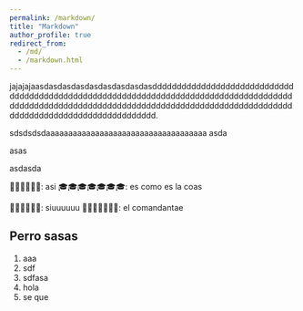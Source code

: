 ```yaml
---
permalink: /markdown/
title: "Markdown"
author_profile: true
redirect_from: 
  - /md/
  - /markdown.html
---
```


jajajajaasdasdasdasdasdasdasdasdasddddddddddddddddddddddddddddddddddddddddddddddddddddddddddddddddddddddddddddddddddddddddddddddddddddddddddddddddddddddddddddddddddddddddddddddddddddddddddddddddddddddddddddddd.

sdsdsdsdaaaaaaaaaaaaaaaaaaaaaaaaaaaaaaaaaaaa
asda

asas

asdasda

👤👤👤👤👤👤: asi 
🎓🎓🎓🎓🎓🎓🎓: es como es la coas 

🔬🔬🔬🔬🔬🔬: siuuuuuu
🤔🤔🤔🤔🤔🤔🤔: el comandantae 

Perro sasas
---
  1. aaa
  2. sdf
  3. sdfasa
  4.  hola
  5.  se que 
